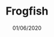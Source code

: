 ---
name: 2020-06-01-JPG
categories: image
image_path: 2020_06_01.JPG
preview: 2020_06_01x.JPG
date: 01/06/2020
year: '2020'
location: Kona
title: Frogfish
permalink: "/posts/2020-06-01-jpg.html"
layout: post
---